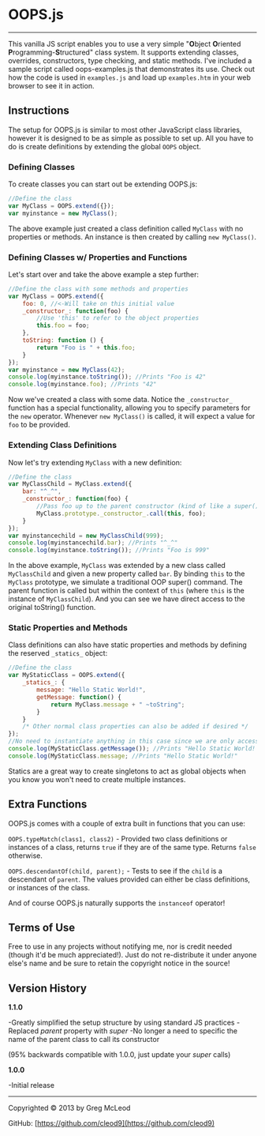 # OOPS.js #

----------


This vanilla JS script enables you to use a very simple "**O**bject **O**riented **P**rogramming-**S**tructured" class system. It supports extending classes, overrides, constructors, type checking, and static methods. I've included a sample script called oops-examples.js that demonstrates its use. Check out how the code is used in `examples.js` and load up `examples.htm` in your web browser to see it in action.

## Instructions ##

The setup for OOPS.js is similar to most other JavaScript class libraries, however it is designed to be as simple as possible to set up. All you have to do is create definitions by extending the global `OOPS` object.

### Defining Classes ### 

To create classes you can start out be extending OOPS.js:

```javascript
//Define the class
var MyClass = OOPS.extend({});
var myinstance = new MyClass();
```

The above example just created a class definition called `MyClass` with no properties or methods. An instance is then created by calling `new MyClass()`. 

### Defining Classes w/ Properties and Functions ###

Let's start over and take the above example a step further:

```javascript
//Define the class with some methods and properties
var MyClass = OOPS.extend({
	foo: 0, //<-Will take on this initial value
	_constructor_: function(foo) {
		//Use 'this' to refer to the object properties
		this.foo = foo;
	},
	toString: function () {
		return "Foo is " + this.foo;
	}
});
var myinstance = new MyClass(42);
console.log(myinstance.toString()); //Prints "Foo is 42"
console.log(myinstance.foo); //Prints "42"
```
Now we've created a class with some data. Notice the `_constructor_` function has a special functionality, allowing you to specify parameters for the `new` operator. Whenever `new MyClass()` is called, it will expect a value for `foo` to be provided.

### Extending Class Definitions ###

Now let's try extending `MyClass` with a new definition:

```javascript
//Define the class
var MyClassChild = MyClass.extend({
	bar: "^_^",
	_constructor_: function(foo) {
 		//Pass foo up to the parent constructor (kind of like a super() command in traditional OOP)
		MyClass.prototype._constructor_.call(this, foo);
	}
});
var myinstancechild = new MyClassChild(999);
console.log(myinstancechild.bar); //Prints "^_^"
console.log(myinstance.toString()); //Prints "Foo is 999"
```
In the above example, `MyClass` was extended by a new class called `MyClassChild` and given a new property called `bar`. By binding `this` to the `MyClass` prototype, we simulate a traditional OOP super() command. The parent function is called but within the context of `this` (where `this` is the instance of `MyClassChild`). And you can see we have direct access to the original toString() function.

### Static Properties and Methods ###

Class definitions can also have static properties and methods by defining the reserved `_statics_` object:

```javascript
//Define the class
var MyStaticClass = OOPS.extend({
	_statics_: {
		message: "Hello Static World!",
		getMessage: function() {
			return MyClass.message + " ~toString";
		}
	}
	/* Other normal class properties can also be added if desired */
});
//No need to instantiate anything in this case since we are only accessing statics
console.log(MyStaticClass.getMessage()); //Prints "Hello Static World! ~toString"
console.log(MyStaticClass.message; //Prints "Hello Static World!"
```
Statics are a great way to create singletons to act as global objects when you know you won't need to create multiple instances.


## Extra Functions ##

OOPS.js comes with a couple of extra built in functions that you  can use:

`OOPS.typeMatch(class1, class2)` - Provided two class definitions or instances of a class, returns `true` if they are of the same type. Returns `false` otherwise.

`OOPS.descendantOf(child, parent);` - Tests to see if the `child` is a descendant of `parent`. The values provided can either be class definitions, or instances of the class.

And of course OOPS.js naturally supports the `instanceof` operator!

## Terms of Use ##

Free to use in any projects without notifying me, nor is credit needed (though it'd be much appreciated!). Just do not re-distribute it under anyone else's name and be sure to retain the copyright notice in the source!

## Version History ##

**1.1.0**

-Greatly simplified the setup structure by using standard JS practices
-Replaced _parent_ property with _super_
-No longer a need to specific the name of the parent class to call its constructor

(95% backwards compatible with 1.0.0, just update your _super_ calls)

**1.0.0**

-Initial release

 
----------

Copyrighted © 2013 by Greg McLeod

GitHub: [https://github.com/cleod9](https://github.com/cleod9)